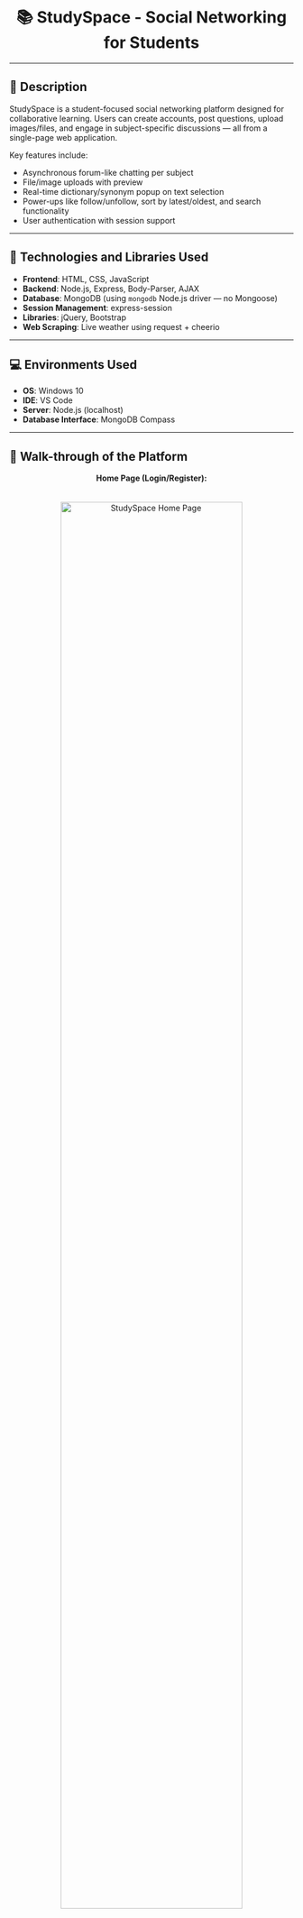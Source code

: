<h1 align="center">📚 StudySpace - Social Networking for Students</h1>

---

## 📝 Description

StudySpace is a student-focused social networking platform designed for collaborative learning. Users can create accounts, post questions, upload images/files, and engage in subject-specific discussions — all from a single-page web application.

Key features include:
- Asynchronous forum-like chatting per subject  
- File/image uploads with preview  
- Real-time dictionary/synonym popup on text selection  
- Power-ups like follow/unfollow, sort by latest/oldest, and search functionality  
- User authentication with session support  

---

## 🔧 Technologies and Libraries Used

- **Frontend**: HTML, CSS, JavaScript  
- **Backend**: Node.js, Express, Body-Parser, AJAX  
- **Database**: MongoDB (using `mongodb` Node.js driver — no Mongoose)  
- **Session Management**: express-session  
- **Libraries**: jQuery, Bootstrap  
- **Web Scraping**: Live weather using request + cheerio  

---

## 💻 Environments Used

- **OS**: Windows 10  
- **IDE**: VS Code  
- **Server**: Node.js (localhost)  
- **Database Interface**: MongoDB Compass  

---

## 🚀 Walk-through of the Platform

<div align="center">

**Home Page (Login/Register):**  
<br/>  
<img src="https://i.imgur.com/9b9E9Ut.png" width="80%" alt="StudySpace Home Page"/>

<br/><br/>

**Login Form Validation:**  
<br/>  
<img src="https://i.imgur.com/vrZNUuC.png" width="80%" alt="Login Validation"/>

<br/><br/>

**Forum Selection by Subject:**  
<br/>  
<img src="https://i.imgur.com/YourImage3.png" width="80%" alt="Subject Forum"/>

<br/><br/>

**Posting a Question with Image Upload:**  
<br/>  
<img src="https://i.imgur.com/YourImage4.png" width="80%" alt="Post Question"/>

<br/><br/>

**Searching and Sorting Forum Posts:**  
<br/>  
<img src="https://i.imgur.com/YourImage5.png" width="80%" alt="Search & Sort"/>

<br/><br/>

**Highlight Text for Definitions & Synonyms:**  
<br/>  
<img src="https://i.imgur.com/YourImage6.png" width="80%" alt="Dictionary Popup"/>

<br/><br/>

**Follow/Unfollow Functionality on Friends Page:**  
<br/>  
<img src="https://i.imgur.com/YourImage7.png" width="80%" alt="Follow Unfollow"/>

</div>

---

## 📁 Project Structure Overview


